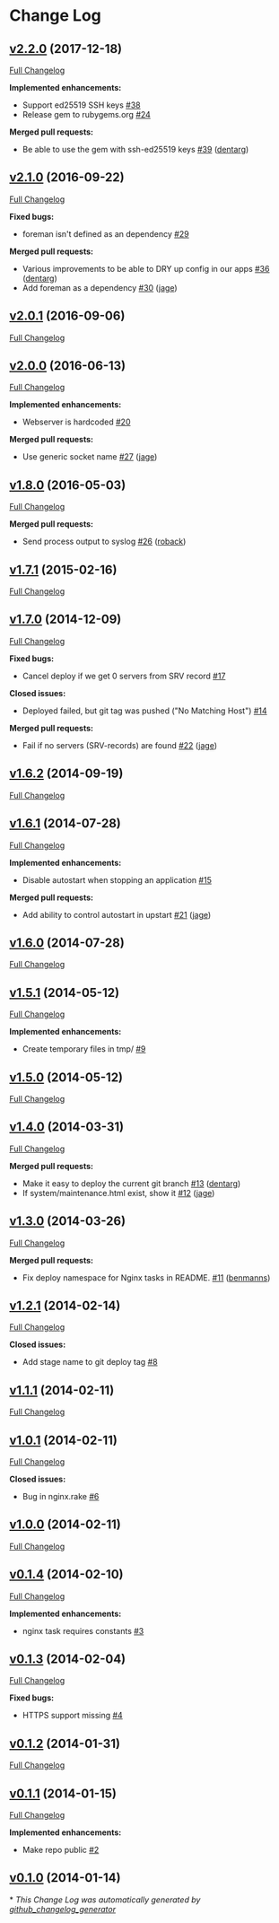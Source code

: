 # Change Log

## [v2.2.0](https://github.com/twingly/capistrano-twingly/tree/v2.2.0) (2017-12-18)
[Full Changelog](https://github.com/twingly/capistrano-twingly/compare/v2.1.0...v2.2.0)

**Implemented enhancements:**

- Support ed25519 SSH keys [\#38](https://github.com/twingly/capistrano-twingly/issues/38)
- Release gem to rubygems.org [\#24](https://github.com/twingly/capistrano-twingly/issues/24)

**Merged pull requests:**

- Be able to use the gem with ssh-ed25519 keys [\#39](https://github.com/twingly/capistrano-twingly/pull/39) ([dentarg](https://github.com/dentarg))

## [v2.1.0](https://github.com/twingly/capistrano-twingly/tree/v2.1.0) (2016-09-22)
[Full Changelog](https://github.com/twingly/capistrano-twingly/compare/v2.0.1...v2.1.0)

**Fixed bugs:**

- foreman isn't defined as an dependency [\#29](https://github.com/twingly/capistrano-twingly/issues/29)

**Merged pull requests:**

- Various improvements to be able to DRY up config in our apps [\#36](https://github.com/twingly/capistrano-twingly/pull/36) ([dentarg](https://github.com/dentarg))
- Add foreman as a dependency [\#30](https://github.com/twingly/capistrano-twingly/pull/30) ([jage](https://github.com/jage))

## [v2.0.1](https://github.com/twingly/capistrano-twingly/tree/v2.0.1) (2016-09-06)
[Full Changelog](https://github.com/twingly/capistrano-twingly/compare/v2.0.0...v2.0.1)

## [v2.0.0](https://github.com/twingly/capistrano-twingly/tree/v2.0.0) (2016-06-13)
[Full Changelog](https://github.com/twingly/capistrano-twingly/compare/v1.8.0...v2.0.0)

**Implemented enhancements:**

- Webserver is hardcoded [\#20](https://github.com/twingly/capistrano-twingly/issues/20)

**Merged pull requests:**

- Use generic socket name [\#27](https://github.com/twingly/capistrano-twingly/pull/27) ([jage](https://github.com/jage))

## [v1.8.0](https://github.com/twingly/capistrano-twingly/tree/v1.8.0) (2016-05-03)
[Full Changelog](https://github.com/twingly/capistrano-twingly/compare/v1.7.1...v1.8.0)

**Merged pull requests:**

- Send process output to syslog [\#26](https://github.com/twingly/capistrano-twingly/pull/26) ([roback](https://github.com/roback))

## [v1.7.1](https://github.com/twingly/capistrano-twingly/tree/v1.7.1) (2015-02-16)
[Full Changelog](https://github.com/twingly/capistrano-twingly/compare/v1.7.0...v1.7.1)

## [v1.7.0](https://github.com/twingly/capistrano-twingly/tree/v1.7.0) (2014-12-09)
[Full Changelog](https://github.com/twingly/capistrano-twingly/compare/v1.6.2...v1.7.0)

**Fixed bugs:**

- Cancel deploy if we get 0 servers from SRV record [\#17](https://github.com/twingly/capistrano-twingly/issues/17)

**Closed issues:**

- Deployed failed, but git tag was pushed \("No Matching Host"\) [\#14](https://github.com/twingly/capistrano-twingly/issues/14)

**Merged pull requests:**

- Fail if no servers \(SRV-records\) are found [\#22](https://github.com/twingly/capistrano-twingly/pull/22) ([jage](https://github.com/jage))

## [v1.6.2](https://github.com/twingly/capistrano-twingly/tree/v1.6.2) (2014-09-19)
[Full Changelog](https://github.com/twingly/capistrano-twingly/compare/v1.6.1...v1.6.2)

## [v1.6.1](https://github.com/twingly/capistrano-twingly/tree/v1.6.1) (2014-07-28)
[Full Changelog](https://github.com/twingly/capistrano-twingly/compare/v1.6.0...v1.6.1)

**Implemented enhancements:**

- Disable autostart when stopping an application [\#15](https://github.com/twingly/capistrano-twingly/issues/15)

**Merged pull requests:**

- Add ability to control autostart in upstart [\#21](https://github.com/twingly/capistrano-twingly/pull/21) ([jage](https://github.com/jage))

## [v1.6.0](https://github.com/twingly/capistrano-twingly/tree/v1.6.0) (2014-07-28)
[Full Changelog](https://github.com/twingly/capistrano-twingly/compare/v1.5.1...v1.6.0)

## [v1.5.1](https://github.com/twingly/capistrano-twingly/tree/v1.5.1) (2014-05-12)
[Full Changelog](https://github.com/twingly/capistrano-twingly/compare/v1.5.0...v1.5.1)

**Implemented enhancements:**

- Create temporary files in tmp/ [\#9](https://github.com/twingly/capistrano-twingly/issues/9)

## [v1.5.0](https://github.com/twingly/capistrano-twingly/tree/v1.5.0) (2014-05-12)
[Full Changelog](https://github.com/twingly/capistrano-twingly/compare/v1.4.0...v1.5.0)

## [v1.4.0](https://github.com/twingly/capistrano-twingly/tree/v1.4.0) (2014-03-31)
[Full Changelog](https://github.com/twingly/capistrano-twingly/compare/v1.3.0...v1.4.0)

**Merged pull requests:**

- Make it easy to deploy the current git branch [\#13](https://github.com/twingly/capistrano-twingly/pull/13) ([dentarg](https://github.com/dentarg))
- If system/maintenance.html exist, show it [\#12](https://github.com/twingly/capistrano-twingly/pull/12) ([jage](https://github.com/jage))

## [v1.3.0](https://github.com/twingly/capistrano-twingly/tree/v1.3.0) (2014-03-26)
[Full Changelog](https://github.com/twingly/capistrano-twingly/compare/v1.2.1...v1.3.0)

**Merged pull requests:**

- Fix deploy namespace for Nginx tasks in README. [\#11](https://github.com/twingly/capistrano-twingly/pull/11) ([benmanns](https://github.com/benmanns))

## [v1.2.1](https://github.com/twingly/capistrano-twingly/tree/v1.2.1) (2014-02-14)
[Full Changelog](https://github.com/twingly/capistrano-twingly/compare/v1.1.1...v1.2.1)

**Closed issues:**

- Add stage name to git deploy tag [\#8](https://github.com/twingly/capistrano-twingly/issues/8)

## [v1.1.1](https://github.com/twingly/capistrano-twingly/tree/v1.1.1) (2014-02-11)
[Full Changelog](https://github.com/twingly/capistrano-twingly/compare/v1.0.1...v1.1.1)

## [v1.0.1](https://github.com/twingly/capistrano-twingly/tree/v1.0.1) (2014-02-11)
[Full Changelog](https://github.com/twingly/capistrano-twingly/compare/v1.0.0...v1.0.1)

**Closed issues:**

- Bug in nginx.rake [\#6](https://github.com/twingly/capistrano-twingly/issues/6)

## [v1.0.0](https://github.com/twingly/capistrano-twingly/tree/v1.0.0) (2014-02-11)
[Full Changelog](https://github.com/twingly/capistrano-twingly/compare/v0.1.4...v1.0.0)

## [v0.1.4](https://github.com/twingly/capistrano-twingly/tree/v0.1.4) (2014-02-10)
[Full Changelog](https://github.com/twingly/capistrano-twingly/compare/v0.1.3...v0.1.4)

**Implemented enhancements:**

- nginx task requires constants [\#3](https://github.com/twingly/capistrano-twingly/issues/3)

## [v0.1.3](https://github.com/twingly/capistrano-twingly/tree/v0.1.3) (2014-02-04)
[Full Changelog](https://github.com/twingly/capistrano-twingly/compare/v0.1.2...v0.1.3)

**Fixed bugs:**

- HTTPS support missing [\#4](https://github.com/twingly/capistrano-twingly/issues/4)

## [v0.1.2](https://github.com/twingly/capistrano-twingly/tree/v0.1.2) (2014-01-31)
[Full Changelog](https://github.com/twingly/capistrano-twingly/compare/v0.1.1...v0.1.2)

## [v0.1.1](https://github.com/twingly/capistrano-twingly/tree/v0.1.1) (2014-01-15)
[Full Changelog](https://github.com/twingly/capistrano-twingly/compare/v0.1.0...v0.1.1)

**Implemented enhancements:**

- Make repo public [\#2](https://github.com/twingly/capistrano-twingly/issues/2)

## [v0.1.0](https://github.com/twingly/capistrano-twingly/tree/v0.1.0) (2014-01-14)


\* *This Change Log was automatically generated by [github_changelog_generator](https://github.com/skywinder/Github-Changelog-Generator)*